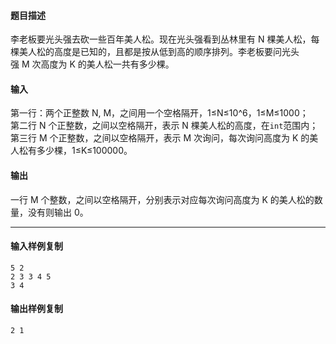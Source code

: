 #### 题目描述

李老板要光头强去砍一些百年美人松。现在光头强看到丛林里有 N 棵美人松，每棵美人松的高度是已知的，且都是按从低到高的顺序排列。李老板要问光头强 M 次高度为 K 的美人松一共有多少棵。

#### 输入

第一行：两个正整数 N, M，之间用一个空格隔开，1≤N≤10^6，1≤M≤1000；  
第二行 N 个正整数，之间以空格隔开，表示 N 棵美人松的高度，在`int`范围内；  
第三行 M 个正整数，之间以空格隔开，表示 M 次询问，每次询问高度为 K 的美人松有多少棵，1≤K≤100000。  

#### 输出

一行 M 个整数，之间以空格隔开，分别表示对应每次询问高度为 K 的美人松的数量，没有则输出 0。  

___

#### 输入样例复制

```
5 2
2 3 3 4 5
3 4
```

#### 输出样例复制

```
2 1
```